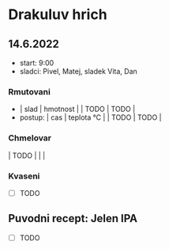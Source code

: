 # Drakuluv hrich

## 14.6.2022
  * start: 9:00
  * sladci: Pivel, Matej, sladek Vita, Dan

### Rmutovani
  * 
    | slad | hmotnost |
    | TODO | TODO     |
  * postup:
    | cas    | teplota °C |
    | TODO   | TODO    |

### Chmelovar
| TODO   |                                           |                               |

### Kvaseni
  * [ ] TODO

## Puvodni recept: Jelen IPA
  * [ ] TODO

